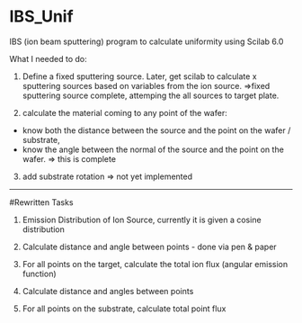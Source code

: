 # IBS_Unif
IBS (ion beam sputtering) program to calculate uniformity using Scilab 6.0

What I needed to do:
1) Define a fixed sputtering source. Later, get scilab to calculate x sputtering sources based on variables from the ion source.
=>fixed sputtering source complete, attemping the all sources to target plate.

2) calculate the material coming to any point of the wafer:
- know both the distance between the source and the point on the wafer / substrate,
- know the angle between the normal of the source and the point on the wafer.
=> this is complete

3) add substrate rotation
=> not yet implemented

----------------------------------------------------------------------------------------------
#Rewritten Tasks

1. Emission Distribution of Ion Source, currently it is given a cosine distribution

2. Calculate distance and angle between points - done via pen & paper

3. For all points on the target, calculate the total ion flux (angular emission function)

4. Calculate distance and angles between points

5. For all points on the substrate, calculate total point flux
